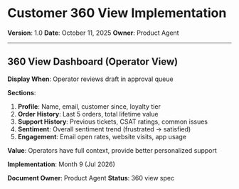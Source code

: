 # Customer 360 View Implementation

**Version**: 1.0
**Date**: October 11, 2025
**Owner**: Product Agent

---

## 360 View Dashboard (Operator View)

**Display When**: Operator reviews draft in approval queue

**Sections**:

1. **Profile**: Name, email, customer since, loyalty tier
2. **Order History**: Last 5 orders, total lifetime value
3. **Support History**: Previous tickets, CSAT ratings, common issues
4. **Sentiment**: Overall sentiment trend (frustrated → satisfied)
5. **Engagement**: Email open rates, website visits, app usage

**Value**: Operators have full context, provide better personalized support

**Implementation**: Month 9 (Jul 2026)

**Document Owner**: Product Agent
**Status**: 360 view spec
